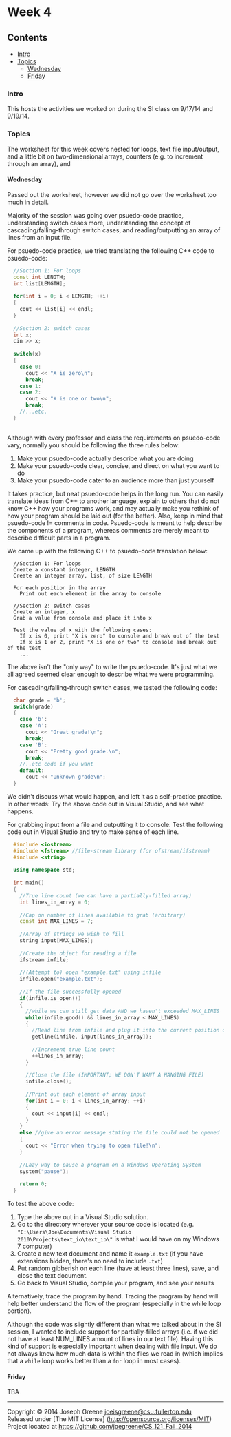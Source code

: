 # Week 4

## Contents
- [Intro](#intro)
- [Topics](#topics)
  - [Wednesday](#wednesday)
  - [Friday](#friday)
  
### Intro
This hosts the activities we worked on during the SI class on 9/17/14 and 9/19/14.

### Topics
The worksheet for this week covers nested for loops, text file input/output, and a little 
bit on two-dimensional arrays, counters (e.g. to increment through an array), and 

#### Wednesday
Passed out the worksheet, however we did not go over the worksheet too much in detail.

Majority of the session was going over psuedo-code practice, understanding switch 
cases more, understanding the concept of cascading/falling-through switch cases, and 
reading/outputting an array of lines from an input file. 

For psuedo-code practice, we tried translating the following C++ code to psuedo-code:
```C++
  //Section 1: For loops
  const int LENGTH;
  int list[LENGTH];
  
  for(int i = 0; i < LENGTH; ++i)
  {
    cout << list[i] << endl;
  }
  
  //Section 2: switch cases
  int x;
  cin >> x;
  
  switch(x)
  {
    case 0:
      cout << "X is zero\n";
      break;
    case 1:
    case 2:
      cout << "X is one or two\n";
      break;
    //...etc.
  }
  
```

Although with every professor and class the requirements on psuedo-code vary, normally 
you should be following the three rules below:
1. Make your psuedo-code actually describe what you are doing
2. Make your psuedo-code clear, concise, and direct on what you want to do
3. Make your psuedo-code cater to an audience more than just yourself

It takes practice, but neat psuedo-code helps in the long run. You can easily 
translate ideas from C++ to another language, explain to others that do not know 
C++ how your programs work, and may actually make you rethink of how your program should 
be laid out (for the better). Also, keep in mind that psuedo-code != comments in code.
Psuedo-code is meant to help describe the components of a program, whereas comments are 
merely meant to describe difficult parts in a program.

We came up with the following C++ to psuedo-code translation below:
```
  //Section 1: For loops
  Create a constant integer, LENGTH
  Create an integer array, list, of size LENGTH
  
  For each position in the array
    Print out each element in the array to console
    
  //Section 2: switch cases
  Create an integer, x
  Grab a value from console and place it into x
  
  Test the value of x with the following cases:
    If x is 0, print "X is zero" to console and break out of the test
    If x is 1 or 2, print "X is one or two" to console and break out of the test
    ...
```

The above isn't the "only way" to write the psuedo-code. It's just what we all agreed 
seemed clear enough to describe what we were programming.

For cascading/falling-through switch cases, we tested the following code:
```C++
  char grade = 'b';
  switch(grade)
  {
    case 'b':
    case 'A':
      cout << "Great grade!\n";
      break;
    case 'B':
      cout << "Pretty good grade.\n";
      break;
    //..etc code if you want
    default:
      cout << "Unknown grade\n";
  }
```
We didn't discuss what would happen, and left it as a self-practice practice. In other 
words: Try the above code out in Visual Studio, and see what happens.

For grabbing input from a file and outputting it to console: Test the following code out 
in Visual Studio and try to make sense of each line.
```C++
  #include <iostream>
  #include <fstream> //file-stream library (for ofstream/ifstream)
  #include <string>
  
  using namespace std;
  
  int main()
  {
    //True line count (we can have a partially-filled array)
    int lines_in_array = 0;
    
    //Cap on number of lines available to grab (arbitrary)
    const int MAX_LINES = 7;
    
    //Array of strings we wish to fill
    string input[MAX_LINES];
    
    //Create the object for reading a file
    ifstream infile;
    
    //(Attempt to) open "example.txt" using infile
    infile.open("example.txt");
    
    //If the file successfully opened
    if(infile.is_open())
    {
      //while we can still get data AND we haven't exceeded MAX_LINES
      while(infile.good() && lines_in_array < MAX_LINES) 
      {
        //Read line from infile and plug it into the current position of input
        getline(infile, input[lines_in_array]);
        
        //Increment true line count
        ++lines_in_array;
      }
      
      //Close the file (IMPORTANT; WE DON'T WANT A HANGING FILE)
      infile.close();
      
      //Print out each element of array input
      for(int i = 0; i < lines_in_array; ++i)
      {
        cout << input[i] << endl;
      }
    }
    else //give an error message stating the file could not be opened
    {
      cout << "Error when trying to open file!\n";
    }
    
    //Lazy way to pause a program on a Windows Operating System
    system("pause");
    
    return 0;
  }
```

To test the above code: 
1. Type the above out in a Visual Studio solution. 
2. Go to the directory wherever your source code is located (e.g. `"C:\Users\Joe\Documents\Visual Studio 2010\Projects\text_io\text_io\"`
is what I would have on my Windows 7 computer)
3. Create a new text document and name it `example.txt` (if you have extensions hidden, there's no need to include `.txt`)
4. Put random gibberish on each line (have at least three lines), save, and close the text document.
5. Go back to Visual Studio, compile your program, and see your results

Alternatively, trace the program by hand. Tracing the program by hand will help better understand 
the flow of the program (especially in the while loop portion).

Although the code was slightly different than what we talked about in the SI session, I wanted 
to include support for partially-filled arrays (i.e. if we did not have at least NUM_LINES amount 
of lines in our text file). Having this kind of support is especially important when dealing with 
file input. We do not always know how much data is within the files we read in (which implies that 
a `while` loop works better than a `for` loop in most cases).

#### Friday
TBA

-------------------------------------------------------------------------------

Copyright &copy; 2014 Joseph Greene <joeisgreene@csu.fullerton.edu>  
Released under [The MIT License] (http://opensource.org/licenses/MIT)  
Project located at <https://github.com/joegreene/CS_121_Fall_2014>